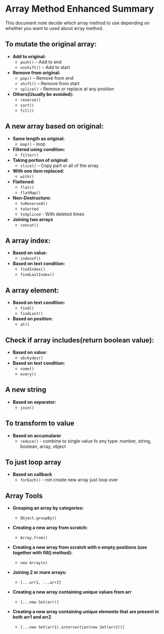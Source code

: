 # Array Method Enhanced Summary

This document note decide which array method to use depending on whether you want to used about array method.

## To mutate the original array:

- **Add to original:**
  - `push()` – Add to end
  - `unshift()` – Add to start
- **Remove from original:**
  - `pop()` – Remove from end
  - `shift()` – Remove from start
  - `splice()` – Remove or replace at any position
- **Others(Usually be avoided):**
  - `reverse()`
  - `sort()`
  - `fill()`

## A new array based on original:

- **Same length as original:**
  - `map()` - loop
- **Filtered using condition:**
  - `filter()`
- **Taking portion of original:**
  - `slice()` – Copy part or all of the array
- **With one item replaced:**
  - `with()`
- **Flattened:**
  - `flat()`
  - `flatMap()`
- **Non-Destructure:**
  - `toReversed()`
  - `toSorted`
  - `toSpliced` - With deleted itmes
- **Joining two arrays**
  - `concat()`

## A array index:

- **Based on value:**
  - `indexof()`
- **Based on text condition:**
  - `findIndex()`
  - `findLastIndex()`

## A array element:

- **Based on text condition:**
  - `find()`
  - `findLast()`
- **Based on position:**
  - `at()`


## Check if array includes(return boolean value):

- **Based on value:**
  - `ubckydes()`
- **Based on text condition:**
  - `some()`
  - `every()`

## A new string

- **Based on separator:**
  - `join()`

## To transform to value

- **Based on accumularor**
  - `reduce()` - combine to single value fo any type: number, string, boolean, array, object

## To just loop array

- **Based on callback**
  - `forEach()` - not create new array just loop over

## Array Tools

- **Grouping an array by categories:**
  - `Object.groupBy()` 
  
- **Creating a new array from scratch:**
  - `Array.from()` 

- **Creating a new array from scratch with n empty positions (use together with fill() method):**
  - `new Array(n)`

- **Joining 2 or more arrays:**
  - `[...arr1, ...arr2]`

- **Creating a new array containing unique values from arr**
  - `[...new Set(arr)]`
  
- **Creating a new array containing unique elements that are present in both arr1 and arr2**
  - `[...new Set(arr1).intersection(new Set(arr2))]`